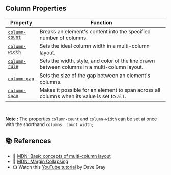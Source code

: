 ## Column Properties

| Property | Function |
|----------|----------|
|[`column-count`](https://developer.mozilla.org/en-US/docs/Web/CSS/column-count) | Breaks an element's content into the specified number of columns. |
|[`column-width`](https://developer.mozilla.org/en-US/docs/Web/CSS/column-width) | Sets the ideal column width in a multi-column layout. |
|[`column-rule`](https://developer.mozilla.org/en-US/docs/Web/CSS/column-rule) | Sets the width, style, and color of the line drawn between columns in a multi-column layout. |
|[`column-gap`](https://developer.mozilla.org/en-US/docs/Web/CSS/column-gap) | Sets the size of the gap between an element's columns. |
|[`column-span`](https://developer.mozilla.org/en-US/docs/Web/CSS/column-span) | Makes it possible for an element to span across all columns when its value is set to `all`. |

<br>

**Note :** The properties `column-count` and `column-width` can be set at once with the shorthand `columns: count width;`


## 📚 References
- 🔗 [MDN: Basic concepts of multi-column layout](https://developer.mozilla.org/en-US/docs/Web/CSS/CSS_Columns/Basic_Concepts_of_Multicol)
- 🔗 [MDN: Margin Collapsing](https://developer.mozilla.org/en-US/docs/Web/CSS/CSS_Box_Model/Mastering_margin_collapsing)
- 📺 Watch this [YouTube tutorial](https://www.youtube.com/watch?v=f0A7moLkAL0&list=PL0Zuz27SZ-6Mx9fd9elt80G1bPcySmWit&index=12) by Dave Gray
